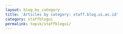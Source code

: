 ```yaml
---
layout: blog_by_category
title: 'Articles by category: staff.blog.ui.ac.id'
category: staffblogui
permalink: topik/staffblogui/
---
```

